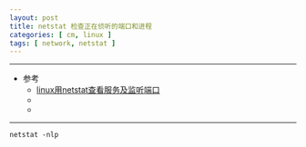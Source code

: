 ```yaml
---
layout: post
title: netstat 检查正在侦听的端口和进程
categories: [ cm, linux ]
tags: [ network, netstat ]
---
```


---

* 参考
  * [linux用netstat查看服务及监听端口](http://www.xshell.net/linux/netstat.html)
  * []()
  * []()
---

~~~ shell
netstat -nlp
~~~








